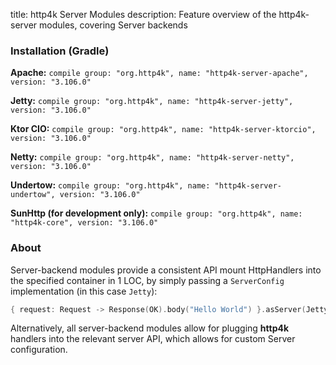 title: http4k Server Modules
description: Feature overview of the http4k-server modules, covering Server backends

### Installation (Gradle)
**Apache:** ```compile group: "org.http4k", name: "http4k-server-apache", version: "3.106.0"```

**Jetty:** ```compile group: "org.http4k", name: "http4k-server-jetty", version: "3.106.0"```

**Ktor CIO:** ```compile group: "org.http4k", name: "http4k-server-ktorcio", version: "3.106.0"```

**Netty:** ```compile group: "org.http4k", name: "http4k-server-netty", version: "3.106.0"```

**Undertow:** ```compile group: "org.http4k", name: "http4k-server-undertow", version: "3.106.0"```

**SunHttp (for development only):** ```compile group: "org.http4k", name: "http4k-core", version: "3.106.0"```

### About
Server-backend modules provide a consistent API mount HttpHandlers into the specified container in 1 LOC, by simply passing a `ServerConfig` implementation (in this case `Jetty`):

```kotlin
{ request: Request -> Response(OK).body("Hello World") }.asServer(Jetty(8000)).start().block()
```
Alternatively, all server-backend modules allow for plugging **http4k** handlers into the relevant server API, which allows for custom Server configuration.
